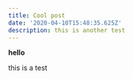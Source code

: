 ```yaml
---
title: Cool post
date: '2020-04-10T15:48:35.625Z'
description: this is another test
---
```

**hello** 

this is a test